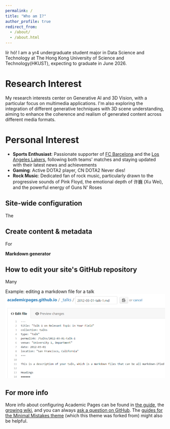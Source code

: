 ```yaml
---
permalink: /
title: "Who am I?"
author_profile: true
redirect_from: 
  - /about/
  - /about.html
---
```


lír hó! I am a yr4 undergraduate student major in Data Science and Technology at The Hong Kong University of Science and Technology(HKUST), expecting to graduate in June 2026. 

Research Interest
======
My research interests center on Generative AI and 3D Vision, with a particular focus on multimedia applications.  I'm also exploring the integration of different generative techniques with 3D scene understanding, aiming to enhance the coherence and realism of generated content across different media formats.

Personal Interest
======
* **Sports Enthusiast**: Passionate supporter of [FC Barcelona](https://www.fcbarcelona.com/en/) and the [Los Angeles Lakers](https://www.nba.com/lakers/los-lakers-homepage), following both teams' matches and staying updated with their latest news and achievements
* **Gaming**: Active DOTA2 player, CN DOTA2 Never dies!
* **Rock Music**: Dedicated fan of rock music, particularly drawn to the progressive sounds of Pink Floyd, the emotional depth of 许巍 (Xu Wei), and the powerful energy of Guns N' Roses

Site-wide configuration
------
The 

Create content & metadata
------
For 

**Markdown generator**



How to edit your site's GitHub repository
------
Many 

Example: editing a markdown file for a talk
![Editing a markdown file for a talk](/images/editing-talk.png)

For more info
------
More info about configuring Academic Pages can be found in [the guide](https://academicpages.github.io/markdown/), the [growing wiki](https://github.com/academicpages/academicpages.github.io/wiki), and you can always [ask a question on GitHub](https://github.com/academicpages/academicpages.github.io/discussions). The [guides for the Minimal Mistakes theme](https://mmistakes.github.io/minimal-mistakes/docs/configuration/) (which this theme was forked from) might also be helpful.
